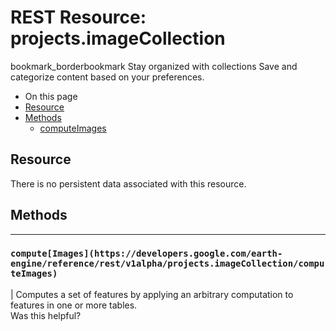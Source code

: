  
#  REST Resource: projects.imageCollection 
bookmark_borderbookmark Stay organized with collections  Save and categorize content based on your preferences.
  * On this page
  * [Resource](https://developers.google.com/earth-engine/reference/rest/v1alpha/projects.imageCollection#resource)
  * [Methods](https://developers.google.com/earth-engine/reference/rest/v1alpha/projects.imageCollection#methods)
    * [computeImages](https://developers.google.com/earth-engine/reference/rest/v1alpha/projects.imageCollection#computeimages)


## Resource
There is no persistent data associated with this resource.
## Methods  
---  
### `compute[Images](https://developers.google.com/earth-engine/reference/rest/v1alpha/projects.imageCollection/computeImages)`
|  Computes a set of features by applying an arbitrary computation to features in one or more tables.  
Was this helpful?
